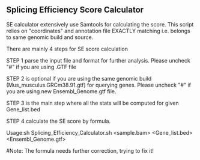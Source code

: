 ## Splicing Efficiency Score Calculator

SE calculator extensively use Samtools for calculating the score. This script relies on "coordinates" and 
annotation file EXACTLY matching i.e. belongs to same genomic build and source.

There are mainly 4 steps for SE score calculation

STEP 1 parse the input file and format for further analysis. Please uncheck "#" if you are using .GTF file

STEP 2 is optional if you are using the same genomic build (Mus_musculus.GRCm38.91.gtf) for querying genes. Please uncheck "#" if you are using new Ensembl_Genome.gtf file.

STEP 3 is the main step where all the stats will be computed for given Gene_list.bed

STEP 4 calculate the SE score by formula.

Usage:sh Splicing_Efficiency_Calculator.sh <sample.bam> <Gene_list.bed> <Ensembl_Genome.gtf>

#Note: The formula needs further correction, trying to fix it!
